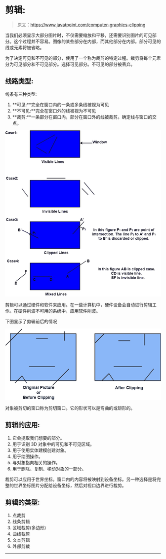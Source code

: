# 剪辑:

> 原文：<https://www.javatpoint.com/computer-graphics-clipping>

当我们必须显示大部分图片时，不仅需要缩放和平移，还需要识别图片的可见部分。这个过程并不容易。图像的某些部分在内部，而其他部分在内部。部分可见的线或元素将被省略。

为了决定可见和不可见的部分，使用了一个称为裁剪的特定过程。裁剪将每个元素分为可见部分和不可见部分。选择可见部分。不可见的部分被丢弃。

## 线路类型:

线条有三种类型:

1.  **可见:**完全在窗口内的一条或多条线被视为可见
2.  **不可见:**完全在窗口外的线被视为不可见
3.  **裁剪:**一条部分在窗口内，部分在窗口外的线被裁剪。确定线与窗口的交点。

![Clipping](img/ffaf58cc3f9d8dac953bb9520c5f5a93.png)

剪辑可以通过硬件和软件来应用。在一些计算机中，硬件设备会自动进行剪辑工作。在硬件削波不可用的系统中，应用软件削波。

下图显示了剪辑前后的情况

![Clipping](img/1967ecc980b434ac4abbfe28dbf1575f.png)

对象被剪切的窗口称为剪切窗口。它的形状可以是弯曲的或矩形的。

## 剪辑的应用:

1.  它会提取我们想要的部分。
2.  用于识别 3D 对象中的可见和不可见区域。
3.  用于使用实体建模创建对象。
4.  用于绘图操作。
5.  与对象指向相关的操作。
6.  用于删除、复制、移动对象的一部分。

裁剪可以应用于世界坐标。窗口内的内容将被映射到设备坐标。另一种选择是将完整的世界坐标图片分配给设备坐标，然后对视口边界进行裁剪。

## 剪辑的类型:

1.  点裁剪
2.  线条剪辑
3.  区域裁剪(多边形)
4.  曲线裁剪
5.  文本剪辑
6.  外部剪裁

* * *
